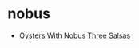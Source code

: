 # nobus

 * [Oysters With Nobus Three Salsas](../../index/o/oysters-with-nobus-three-salsas-105871.json)
